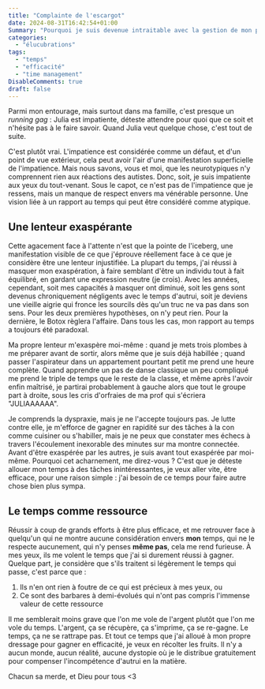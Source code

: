 ```yaml
---
title: "Complainte de l'escargot"
date: 2024-08-31T16:42:54+01:00
Summary: "Pourquoi je suis devenue intraitable avec la gestion de mon propre temps."
categories: 
  - "élucubrations"
tags: 
  - "temps"
  - "efficacité"
  - "time management"
DisableComments: true
draft: false
---
```


Parmi mon entourage, mais surtout dans ma famille, c'est presque un _running gag_ : Julia est impatiente, déteste attendre pour quoi que ce soit et n'hésite pas à le faire savoir. Quand Julia veut quelque chose, c'est tout de suite.

C'est plutôt vrai. L'impatience est considérée comme un défaut, et d'un point de vue extérieur, cela peut avoir l'air d'une manifestation superficielle de l'impatience. Mais nous savons, vous et moi, que les neurotypiques n'y comprennent rien aux réactions des autistes. Donc, soit, je suis impatiente aux yeux du tout-venant. Sous le capot, ce n'est pas de l'impatience que je ressens, mais un manque de respect envers ma vénérable personne. Une vision liée à un rapport au temps qui peut être considéré comme atypique.

## Une lenteur exaspérante

Cette agacement face à l'attente n'est que la pointe de l'iceberg, une manifestation visible de ce que j'éprouve réellement face à ce que je considère être une lenteur injustifiée. La plupart du temps, j'ai réussi à masquer mon exaspération, à faire semblant d'être un individu tout à fait équilibré, en gardant une expression neutre (je crois). Avec les années, cependant, soit mes capacités à masquer ont diminué, soit les gens sont devenus chroniquement négligents avec le temps d'autrui, soit je deviens une vieille aigrie qui fronce les sourcils dès qu'un truc ne va pas dans son sens. Pour les deux premières hypothèses, on n'y peut rien. Pour la dernière, le Botox règlera l'affaire. Dans tous les cas, mon rapport au temps a toujours été paradoxal.

Ma propre lenteur m'exaspère moi-même : quand je mets trois plombes à me préparer avant de sortir, alors même que je suis déjà habillée ; quand passer l'aspirateur dans un appartement pourtant petit me prend une heure complète. Quand apprendre un pas de danse classique un peu compliqué me prend le triple de temps que le reste de la classe, et même après l'avoir enfin maîtrisé, je partirai probablement à gauche alors que tout le groupe part à droite, sous les cris d'orfraies de ma prof qui s'écriera "JULIAAAAAA".

Je comprends la dyspraxie, mais je ne l'accepte toujours pas. Je lutte contre elle, je m'efforce de gagner en rapidité sur des tâches à la con comme cuisiner ou s'habiller, mais je ne peux que constater mes échecs à travers l'écoulement inexorable des minutes sur ma montre connectée. Avant d'être exaspérée par les autres, je suis avant tout exaspérée par moi-même. Pourquoi cet acharnement, me direz-vous ? C'est que je déteste allouer mon temps à des tâches inintéressantes, je veux aller vite, être efficace, pour une raison simple : j'ai besoin de ce temps pour faire autre chose bien plus sympa.

## Le temps comme ressource

Réussir à coup de grands efforts à être plus efficace, et me retrouver face à quelqu'un qui ne montre aucune considération envers **mon** temps, qui ne le respecte aucunement, qui n'y penses **même pas**, cela me rend furieuse. À mes yeux, ils me volent le temps que j'ai si durement réussi à gagner. Quelque part, je considère que s'ils traitent si légèrement le temps qui passe, c'est parce que :

1. Ils n'en ont rien à foutre de ce qui est précieux à mes yeux, ou
2. Ce sont des barbares à demi-évolués qui n'ont pas compris l'immense valeur de cette ressource

Il me semblerait moins grave que l'on me vole de l'argent plutôt que l'on me vole du temps. L'argent, ça se récupère, ça s'imprime, ça se re-gagne. Le temps, ça ne se rattrape pas. Et tout ce temps que j'ai alloué à mon propre dressage pour gagner en efficacité, je veux en récolter les fruits. Il n'y a aucun monde, aucun réalité, aucune dystopie où je le distribue gratuitement pour compenser l'incompétence d'autrui en la matière.

Chacun sa merde, et Dieu pour tous <3
